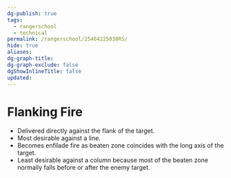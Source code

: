 ```yaml
---
dg-publish: true
tags:
  - rangerschool
  - technical
permalink: /rangerschool/25404225038RS/
hide: true
aliases: 
dg-graph-title: 
dg-graph-exclude: false
dgShowInlineTitle: false
updated:
---
```

# Flanking Fire
* Delivered directly against the flank of the target.
* Most desirable against a line.
* Becomes enfilade fire as beaten zone coincides with the long axis of the target.
* Least desirable against a column because most of the beaten zone normally falls before or after the enemy target.
